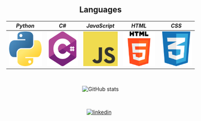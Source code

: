 <div align="center">
  
## Languages

| *Python*   | *C#*   | *JavaScript* | *HTML*   | *CSS*  | 
|----------|------------|--------|----------|--------------|
| <img src="Assets/python.png" width=93.81 height=93.81> | <img src="Assets/C-sharp.png" width=93.81 height=93.81> | <img src="Assets/JavaScript.png" width=93.81 height=93.81> | <img src="Assets/html.png" width=93.81 height=93.81> | <img src="Assets/CSS.png" width=93.81 height=93.81> |

</div>  

<br style="line-height: 3em;">

<div align="center">

![GitHub stats](https://github-readme-stats.vercel.app/api?username=AndreP04&show_icons=true&count_private=true,html&theme=algolia)

<br style="line-height: 3em;">

<p align="center">
  <a href="https://www.linkedin.com/in/andre-pretorius-680592285/"><img src='https://upload.wikimedia.org/wikipedia/commons/c/ca/LinkedIn_logo_initials.png' alt='linkedin' height='40'></a>&nbsp;&nbsp;
</p>
